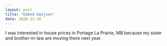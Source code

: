```yaml
---
layout: post
title: "Embed Geojson"
date: 2020-12-28
---
```


I was interested in house prices in Portage La Prairie, MB because my sister and brother-in-law are moving there next year.
<script src="https://embed.github.com/view/geojson/CorvusSpatial/CorvusSpatial.github.io/maps_images/portage_la_prairie.geojson"?height=600&width=100%></script>
